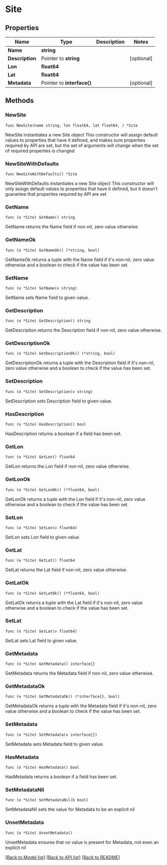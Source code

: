 # Site

## Properties

Name | Type | Description | Notes
------------ | ------------- | ------------- | -------------
**Name** | **string** |  | 
**Description** | Pointer to **string** |  | [optional] 
**Lon** | **float64** |  | 
**Lat** | **float64** |  | 
**Metadata** | Pointer to **interface{}** |  | [optional] 

## Methods

### NewSite

`func NewSite(name string, lon float64, lat float64, ) *Site`

NewSite instantiates a new Site object
This constructor will assign default values to properties that have it defined,
and makes sure properties required by API are set, but the set of arguments
will change when the set of required properties is changed

### NewSiteWithDefaults

`func NewSiteWithDefaults() *Site`

NewSiteWithDefaults instantiates a new Site object
This constructor will only assign default values to properties that have it defined,
but it doesn't guarantee that properties required by API are set

### GetName

`func (o *Site) GetName() string`

GetName returns the Name field if non-nil, zero value otherwise.

### GetNameOk

`func (o *Site) GetNameOk() (*string, bool)`

GetNameOk returns a tuple with the Name field if it's non-nil, zero value otherwise
and a boolean to check if the value has been set.

### SetName

`func (o *Site) SetName(v string)`

SetName sets Name field to given value.


### GetDescription

`func (o *Site) GetDescription() string`

GetDescription returns the Description field if non-nil, zero value otherwise.

### GetDescriptionOk

`func (o *Site) GetDescriptionOk() (*string, bool)`

GetDescriptionOk returns a tuple with the Description field if it's non-nil, zero value otherwise
and a boolean to check if the value has been set.

### SetDescription

`func (o *Site) SetDescription(v string)`

SetDescription sets Description field to given value.

### HasDescription

`func (o *Site) HasDescription() bool`

HasDescription returns a boolean if a field has been set.

### GetLon

`func (o *Site) GetLon() float64`

GetLon returns the Lon field if non-nil, zero value otherwise.

### GetLonOk

`func (o *Site) GetLonOk() (*float64, bool)`

GetLonOk returns a tuple with the Lon field if it's non-nil, zero value otherwise
and a boolean to check if the value has been set.

### SetLon

`func (o *Site) SetLon(v float64)`

SetLon sets Lon field to given value.


### GetLat

`func (o *Site) GetLat() float64`

GetLat returns the Lat field if non-nil, zero value otherwise.

### GetLatOk

`func (o *Site) GetLatOk() (*float64, bool)`

GetLatOk returns a tuple with the Lat field if it's non-nil, zero value otherwise
and a boolean to check if the value has been set.

### SetLat

`func (o *Site) SetLat(v float64)`

SetLat sets Lat field to given value.


### GetMetadata

`func (o *Site) GetMetadata() interface{}`

GetMetadata returns the Metadata field if non-nil, zero value otherwise.

### GetMetadataOk

`func (o *Site) GetMetadataOk() (*interface{}, bool)`

GetMetadataOk returns a tuple with the Metadata field if it's non-nil, zero value otherwise
and a boolean to check if the value has been set.

### SetMetadata

`func (o *Site) SetMetadata(v interface{})`

SetMetadata sets Metadata field to given value.

### HasMetadata

`func (o *Site) HasMetadata() bool`

HasMetadata returns a boolean if a field has been set.

### SetMetadataNil

`func (o *Site) SetMetadataNil(b bool)`

 SetMetadataNil sets the value for Metadata to be an explicit nil

### UnsetMetadata
`func (o *Site) UnsetMetadata()`

UnsetMetadata ensures that no value is present for Metadata, not even an explicit nil

[[Back to Model list]](../README.md#documentation-for-models) [[Back to API list]](../README.md#documentation-for-api-endpoints) [[Back to README]](../README.md)


